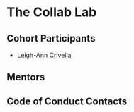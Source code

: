 # The Collab Lab

## Cohort Participants
- [Leigh-Ann Crivella](http://github.com/lacrivella)

## Mentors

## Code of Conduct Contacts
